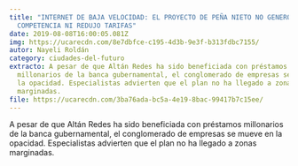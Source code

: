 ```yaml
---
title: "INTERNET DE BAJA VELOCIDAD: EL PROYECTO DE PEÑA NIETO NO GENERÓ
  COMPETENCIA NI REDUJO TARIFAS"
date: 2019-08-08T16:00:05.081Z
img: https://ucarecdn.com/8e7dbfce-c195-4d3b-9e3f-b313fdbc7155/
autor: Nayeli Roldán
category: ciudades-del-futuro
extracto: A pesar de que Altán Redes ha sido beneficiada con préstamos
  millonarios de la banca gubernamental, el conglomerado de empresas se mueve en
  la opacidad. Especialistas advierten que el plan no ha llegado a zonas
  marginadas.
file: https://ucarecdn.com/3ba76ada-bc5a-4e19-8bac-99417b7c15ee/
---
```

<!--StartFragment-->

A pesar de que Altán Redes ha sido beneficiada con préstamos millonarios de la banca gubernamental, el conglomerado de empresas se mueve en la opacidad. Especialistas advierten que el plan no ha llegado a zonas marginadas.

<!--EndFragment-->